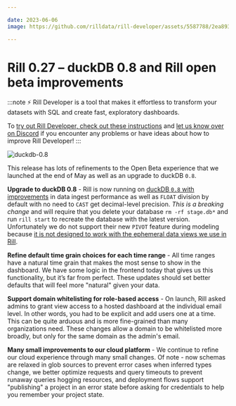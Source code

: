 ```yaml
---

date: 2023-06-06
image: https://github.com/rilldata/rill-developer/assets/5587788/2ea893b8-c7d4-4806-9cef-8bbd77d68b46

---
```


# Rill 0.27 – duckDB 0.8 and Rill open beta improvements

:::note
⚡ Rill Developer is a tool that makes it effortless to transform your datasets with SQL and create fast, exploratory dashboards.

To [try out Rill Developer, check out these instructions](../../install) and [let us know over on Discord](https://bit.ly/3bbcSl9) if you encounter any problems or have ideas about how to improve Rill Developer!
:::

![duckdb-0.8](https://github.com/rilldata/rill-developer/assets/5587788/f04a1ae9-f1f1-47ff-8f4a-0d855ad9b10f "833815790")

This release has lots of refinements to the Open Beta experience that we launched at the end of May as well as an upgrade to duckDB `0.8`.

**Upgrade to duckDB 0.8** - Rill is now running on [duckDB `0.8` with improvements](https://duckdb.org/2023/05/17/announcing-duckdb-080.html) in data ingest performance as well as `FLOAT` division by default with no need to `CAST` get decimal-level precision. _This is a breaking change_ and will require that you delete your database `rm -rf stage.db*` and run `rill start` to recreate the database with the latest version. Unfortunately we do not support their new `PIVOT` feature during modeling because [it is not designed to work with the ephemeral data views we use in Rill](https://discord.com/channels/909674491309850675/1032659480539824208/1102974471331139595).

**Refine default time grain choices for each time range** - All time ranges have a natural time grain that makes the most sense to show in the dashboard. We have some logic in the frontend today that gives us this functionality, but it’s far from perfect. These updates should set better defaults that will feel more "natural" given your data.

**Support domain whitelisting for role-based access** - On launch, Rill asked admins to grant view access to a hosted dashboard at the individual email level. In other words, you had to be explicit and add users one at a time. This can be quite arduous and is more fine-grained than many organizations need. These changes allow a domain to be whitelisted more broadly, but only for the same domain as the admin's email.

**Many small improvements to our cloud platform** - We continue to refine our cloud experience through many small changes.  Of note - now schemas are relaxed in glob sources to prevent error cases when inferred types change, we better optimize requests and query timeouts to prevent runaway queries hogging resources, and deployment flows support "publishing" a project in an error state before asking for credentials to help you remember your project state.